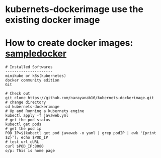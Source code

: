 # kubernets-dockerimage use the existing docker image
# How to create docker images: <a href="https://github.com/narayanab16/sampledocker" target="_blank">sampledocker</a>
    

    # Installed Softwares
    ---------------------
    minikube or k8s(kubernetes)
    docker community edition
    Git
    
    # Check out 
    git clone https://github.com/narayanab16/kubernets-dockerimage.git
    # change directory
    cd kubernets-dockerimage
    # Up and Running a kubernets engine
    kubectl apply -f javaweb.yml
    # get the pod status
    kubectl get pods
    # get the pod ip
    POD_IP=$(kubectl get pod javaweb -o yaml | grep podIP | awk '{print $2}'); echo $POD_IP
    # test url cURL
    curl $POD_IP:8080
    o/p: This is home page
    
    
    
    
    

